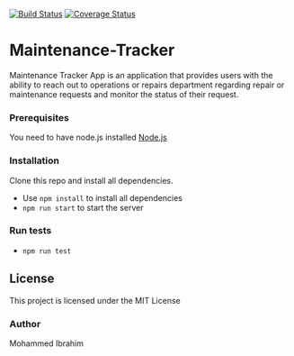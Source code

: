 [![Build Status](https://travis-ci.org/Mohamilr/Maintenance-Tracker.svg?branch=master)](https://travis-ci.org/Mohamilr/Maintenance-Tracker)
[![Coverage Status](https://coveralls.io/repos/github/Mohamilr/Maintenance-Tracker/badge.svg?branch=master)](https://coveralls.io/github/Mohamilr/Maintenance-Tracker?branch=master)

# Maintenance-Tracker
Maintenance Tracker App is an application that provides users with the ability to reach out to operations or repairs department regarding repair or maintenance requests and monitor the status of their request.


### Prerequisites
You need to have node.js installed [Node.js](https://nodejs.org/en/)


### Installation
Clone this repo and install all dependencies.

* Use ```npm install``` to install all dependencies
* ```npm run start``` to start the server  


### Run tests
* ```npm run test```

## License
This project is licensed under the MIT License 




### Author
Mohammed Ibrahim